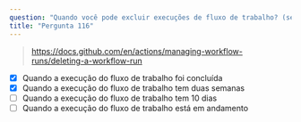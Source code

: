 ```yaml
---
question: "Quando você pode excluir execuções de fluxo de trabalho? (selecione duas)"
title: "Pergunta 116"
---
```


> https://docs.github.com/en/actions/managing-workflow-runs/deleting-a-workflow-run
- [x] Quando a execução do fluxo de trabalho foi concluída
- [x] Quando a execução do fluxo de trabalho tem duas semanas
- [ ] Quando a execução do fluxo de trabalho tem 10 dias
- [ ] Quando a execução do fluxo de trabalho está em andamento
